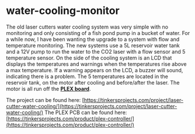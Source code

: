 # water-cooling-monitor

The old laser cutters water cooling system was very simple with no monitoring and only consisting of a fish pond pump in a bucket of water. For a while now, I have been wanting the upgrade to a system with flow and temperature monitoring. 
The new systems use a 5L reservoir water tank and a 12V pump to run the water to the CO2 laser with a flow sensor and 5 temperature sensor. On the side of the cooling system is an LCD that displays the temperatures and warnings when the temperatures rise above a max temperature. If a warning appears on the LCD, a buzzer will sound, indicating there is a problem. The 5 temperatures are located in the reservoir tank, on the motor after cooling and before/after the laser. The motor is all run off the [**PLEX board**](https://tinkersprojects.com/product/plex-controller/).

The project can be found here: [https://tinkersprojects.com/project/laser-cutter-water-cooling/](https://tinkersprojects.com/project/laser-cutter-water-cooling/)
The PLEX PCB can be found here: [https://tinkersprojects.com/product/plex-controller/](https://tinkersprojects.com/product/plex-controller/)

